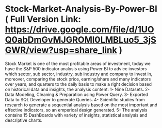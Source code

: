# Stock-Market-Analysis-By-Power-BI ( Full Version Link: https://drive.google.com/file/d/1UOQ0abDmGvMJGROMl0LMBLuo5_3jSGWR/view?usp=share_link )
Stock Market is one of the most profitable areas of investment, today we have the S&P 500 indicator analysis using Power BI to advice investors which sector, sub sector, industry, sub industry and company to invest in, moreover, comparing the stock price, earning/share and many indicators over years, and quarters to the daily basis to make a right decision based on historical data and insights, the analysis content: 
1- Nine Datasets. 
2- Data Modeling, Cleaning & Preparation using Power Query.
3- Exported Data to SQL Developer to generate Queries. 
4- Scientific studies from research to generate a sequential analysis based on the most important and effective indicators, so an emperical design generated.
5- The analysis contains 15 DashBoards with variety of insights, statistical analysis and descriptive charts.

